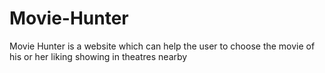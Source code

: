 # Movie-Hunter
Movie Hunter is a website which can help the user to choose the movie of his or her liking showing in theatres nearby
